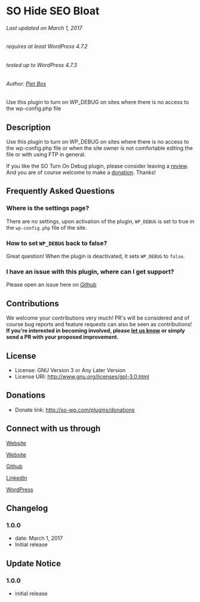 # SO Hide SEO Bloat

<!--[![plugin version](https://img.shields.io/wordpress/plugin/v/so-turn-on-debug.svg)](https://wordpress.org/plugins/so-turn-on-debug)-->

###### Last updated on March 1, 2017
###### requires at least WordPress 4.7.2
###### tested up to WordPress 4.7.3
###### Author: [Piet Bos](https://github.com/senlin)

Use this plugin to turn on WP_DEBUG on sites where there is no access to the wp-config.php file

## Description

Use this plugin to turn on WP_DEBUG on sites where there is no access to the wp-config.php file or when the site owner is not comfortable editing the file or with using FTP in general. 

If you like the SO Turn On Debug plugin, please consider leaving a [review](https://wordpress.org/support/view/plugin-reviews/so-turn-on-debug?rate=5#postform). 
And you are of course welcome to make a [donation](https://so-wp.com/plugins/donations/). Thanks!

## Frequently Asked Questions

### Where is the settings page?

There are no settings, upon activation of the plugin, `WP_DEBUG` is set to true in the `wp-config.php` file of the site.

### How to set `WP_DEBUG` back to false?

Great question!
When the plugin is deactivated, it sets `WP_DEBUG` to `false`.

### I have an issue with this plugin, where can I get support?

Please open an issue here on [Github](https://github.com/senlin/so-turn-on-debug/issues)

## Contributions

We welcome your contributions very much! PR's will be considered and of course bug reports and feature requests can also be seen as contributions!
**If you're interested in becoming involved, please [let us know](https://so-wp.com/info-contact/) or simply send a PR with your proposed improvement.** 

## License

* License: GNU Version 3 or Any Later Version
* License URI: http://www.gnu.org/licenses/gpl-3.0.html

## Donations

* Donate link: http://so-wp.com/plugins/donations

## Connect with us through

[Website](https://bohanintl.com)

[Website](https://so-wp.com)

[Github](https://github.com/senlin) 

[LinkedIn](https://www.linkedin.com/in/pietbos) 

[WordPress](https://profiles.wordpress.org/senlin/) 


## Changelog

### 1.0.0

* date: March 1, 2017
* Initial release

## Update Notice

### 1.0.0

* initial release